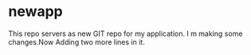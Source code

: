 # newapp
This repo servers as new GIT repo for my application. I m making some changes.Now Adding two more lines in it.

